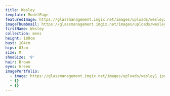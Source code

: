 ```yaml
---
title: Wesley
template: ModelPage
featuredImage: https://glassmanagement.imgix.net/images/uploads/wesley2.jpg
imageThumbnail: https://glassmanagement.imgix.net/images/uploads/wesley1.jpg
firstName: Wesley
collection: mens
height: 180cm
bust: 104cm
hips: 83cm
size: M
shoeSize: '9'
hair: Brown
eyes: Green
imagePortfolio:
  - image: https://glassmanagement.imgix.net/images/uploads/wesley1.jpg
  - {}
  - {}
---
```


